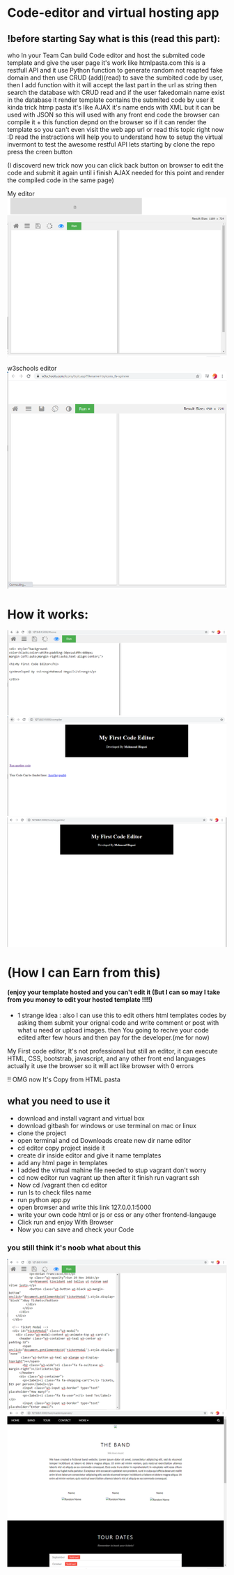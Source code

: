 # Code-editor and virtual hosting app

## !before starting Say what is this (read this part):
who In your Team Can build Code editor and host the submited code template and give the user page it's work like htmlpasta.com
this is a restfull API and it use Python function to generate random not reapted fake domain and then
use CRUD (add)(read) to save the sumbited code by user, then I add function with <string var> 
it will accept the last part in the url as string then search the database with CRUD read and 
if the user fakedomain name exist in the database it render template contains the submited
code by user it kinda trick htmp pasta it's like AJAX it's name ends with XML but it can be used with JSON
 so this will used with any front end code the browser can compile it + this function depnd on the browser
  so if it can render the template so you can't even visit the web app url or read this topic right now :D
  read the instractions will help you to understand how to setup the virtual invermont to test the awesome
  restful API lets starting by clone the repo press the creen button 
 
 (I discoverd new trick now you can click back button on browser to edit the code and submit it again until i finish AJAX needed 
 for this point and render the compiled code in the same page)
 
 
 

My editor
<img src="myeditorr.PNG">

w3schools editor
<img src="w3schools_editor.PNG">



# How it works:
<img src="myapp0.PNG">
<img src="Myapp1.PNG">
<img src="enjoy_host.PNG">

# (How I can Earn from this)
#### (enjoy your template hosted and you can't edit it (But I can so may I take from you money to edit your hosted template !!!!)

+ 1 strange idea : also I can use this to edit others html templates codes by asking them submit your orignal code and write comment or post with what u need or upload images. then You going to recive your code edited after few hours and then pay for the developer.(me for now)


My First code editor, It's not professional but still an editor, it can execute HTML, CSS, bootstrab, javascript, and any other front end languages actually it use the browser so it will act like browser with 0 errors


!! OMG now It's Copy from HTML pasta 

## what you need to use it
*  download and install vagrant and virtual box
*  download gitbash for windows or use terminal on mac or linux
*  clone the project
*  open terminal and cd Downloads create new dir name editor
*  cd editor copy project inside it
*  create dir inside editor and give it name templates
*  add any html page in templates 
*  I added the virtual mahine file needed to stup vagrant don't worry
*  cd now editor run vagrant up then after it finish run vagrant ssh
*  Now cd /vagrant  then cd editor
*  run ls to check files name 
*  run python app.py
*  open browser and write this link 127.0.0.1:5000
*  write your own code html or js or css or any other frontend-langauge 
*  Click run and enjoy With Browser
*  Now you can save and check your Code


### you still think it's noob what about this
<img src="orlik.PNG">
<img src="orlik1.PNG">


